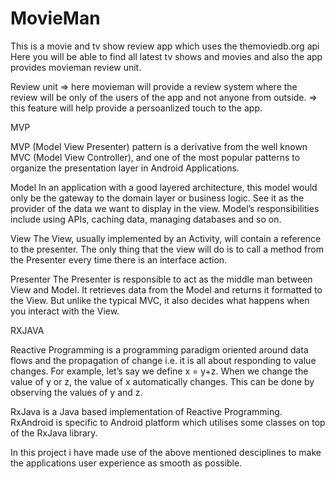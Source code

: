 # MovieMan

This is a movie and tv show review app which uses the themoviedb.org api 
Here you will be able to find all latest tv shows and movies and also the app provides movieman review unit.

Review unit
=> here movieman will provide a review system where the review will be only of the users of the app and not anyone from outside.
=> this feature will help provide a persoanlized touch to the app.


MVP 

MVP (Model View Presenter) pattern is a derivative from the well known MVC (Model View Controller), and one of the most popular patterns to organize the presentation layer in Android Applications.

Model
In an application with a good layered architecture, this model would only be the gateway to the domain layer or business logic. See it as the provider of the data we want to display in the view. Model’s responsibilities include using APIs, caching data, managing databases and so on.

View
The View, usually implemented by an Activity, will contain a reference to the presenter. The only thing that the view will do is to call a method from the Presenter every time there is an interface action.

Presenter
The Presenter is responsible to act as the middle man between View and Model. It retrieves data from the Model and returns it formatted to the View. But unlike the typical MVC, it also decides what happens when you interact with the View.

RXJAVA

Reactive Programming is a programming paradigm oriented around data flows and the propagation of change i.e. it is all about responding to value changes. For example, let’s say we define x = y+z. When we change the value of y or z, the value of x automatically changes. This can be done by observing the values of y and z.

RxJava is a Java based implementation of Reactive Programming.
RxAndroid is specific to Android platform which utilises some classes on top of the RxJava library.

In this project i have made use of the above mentioned desciplines to make the applications user experience as smooth as possible.
